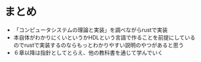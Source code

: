 # まとめ

- 「コンピュータシステムの理論と実装」を調べながらrustで実装
- 本自体がわかりにくいというかHDLという言語で作ることを前提にしているのでrustで実装するのならもっとわかりやすい説明のやつがあると思う
- ６章以降は指針としてとらえ、他の教科書を通じて学んでいく
